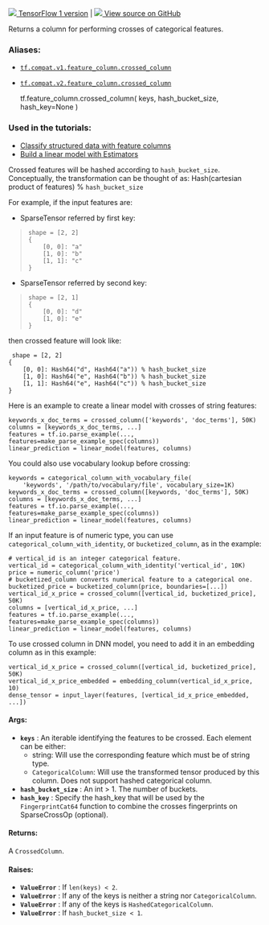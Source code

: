 [ ![](https://tensorflow.google.cn/images/tf_logo_32px.png) TensorFlow 1
version](/versions/r1.15/api_docs/python/tf/feature_column/crossed_column) |
[ ![](https://tensorflow.google.cn/images/GitHub-Mark-32px.png) View source on
GitHub
](https://github.com/tensorflow/tensorflow/blob/r2.0/tensorflow/python/feature_column/feature_column_v2.py#L1991-L2116)  
  
  
Returns a column for performing crosses of categorical features.

### Aliases:

  * [`tf.compat.v1.feature_column.crossed_column`](/api_docs/python/tf/feature_column/crossed_column)
  * [`tf.compat.v2.feature_column.crossed_column`](/api_docs/python/tf/feature_column/crossed_column)

    
    
    tf.feature_column.crossed_column(
        keys,
        hash_bucket_size,
        hash_key=None
    )
    

### Used in the tutorials:

  * [Classify structured data with feature columns](https://tensorflow.google.cn/tutorials/structured_data/feature_columns)
  * [Build a linear model with Estimators](https://tensorflow.google.cn/tutorials/estimator/linear)

Crossed features will be hashed according to `hash_bucket_size`. Conceptually,
the transformation can be thought of as: Hash(cartesian product of features) %
`hash_bucket_size`

For example, if the input features are:

  * SparseTensor referred by first key:

>
>     shape = [2, 2]
>     {
>         [0, 0]: "a"
>         [1, 0]: "b"
>         [1, 1]: "c"
>     }
>  

  * SparseTensor referred by second key:

>
>     shape = [2, 1]
>     {
>         [0, 0]: "d"
>         [1, 0]: "e"
>     }
>  

then crossed feature will look like:

    
    
     shape = [2, 2]
    {
        [0, 0]: Hash64("d", Hash64("a")) % hash_bucket_size
        [1, 0]: Hash64("e", Hash64("b")) % hash_bucket_size
        [1, 1]: Hash64("e", Hash64("c")) % hash_bucket_size
    }
    

Here is an example to create a linear model with crosses of string features:

    
    
    keywords_x_doc_terms = crossed_column(['keywords', 'doc_terms'], 50K)
    columns = [keywords_x_doc_terms, ...]
    features = tf.io.parse_example(..., features=make_parse_example_spec(columns))
    linear_prediction = linear_model(features, columns)
    

You could also use vocabulary lookup before crossing:

    
    
    keywords = categorical_column_with_vocabulary_file(
        'keywords', '/path/to/vocabulary/file', vocabulary_size=1K)
    keywords_x_doc_terms = crossed_column([keywords, 'doc_terms'], 50K)
    columns = [keywords_x_doc_terms, ...]
    features = tf.io.parse_example(..., features=make_parse_example_spec(columns))
    linear_prediction = linear_model(features, columns)
    

If an input feature is of numeric type, you can use
`categorical_column_with_identity`, or `bucketized_column`, as in the example:

    
    
    # vertical_id is an integer categorical feature.
    vertical_id = categorical_column_with_identity('vertical_id', 10K)
    price = numeric_column('price')
    # bucketized_column converts numerical feature to a categorical one.
    bucketized_price = bucketized_column(price, boundaries=[...])
    vertical_id_x_price = crossed_column([vertical_id, bucketized_price], 50K)
    columns = [vertical_id_x_price, ...]
    features = tf.io.parse_example(..., features=make_parse_example_spec(columns))
    linear_prediction = linear_model(features, columns)
    

To use crossed column in DNN model, you need to add it in an embedding column
as in this example:

    
    
    vertical_id_x_price = crossed_column([vertical_id, bucketized_price], 50K)
    vertical_id_x_price_embedded = embedding_column(vertical_id_x_price, 10)
    dense_tensor = input_layer(features, [vertical_id_x_price_embedded, ...])
    

#### Args:

  * **`keys`** : An iterable identifying the features to be crossed. Each element can be either: 
    * string: Will use the corresponding feature which must be of string type.
    * `CategoricalColumn`: Will use the transformed tensor produced by this column. Does not support hashed categorical column.
  * **`hash_bucket_size`** : An int > 1\. The number of buckets.
  * **`hash_key`** : Specify the hash_key that will be used by the `FingerprintCat64` function to combine the crosses fingerprints on SparseCrossOp (optional).

#### Returns:

A `CrossedColumn`.

#### Raises:

  * **`ValueError`** : If `len(keys) < 2`.
  * **`ValueError`** : If any of the keys is neither a string nor `CategoricalColumn`.
  * **`ValueError`** : If any of the keys is `HashedCategoricalColumn`.
  * **`ValueError`** : If `hash_bucket_size < 1`.

